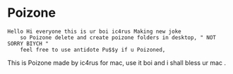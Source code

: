 # Poizone
	Hello Hi everyone this is ur boi ic4rus Making new joke 
		so Poizone delete and create poizone folders in desktop, " NOT SORRY BIYCH "
		feel free to use antidote Pu$$y if u Poizoned,
 This is Poizone made by ic4rus for mac, 
 use it boi and i shall bless ur mac .
